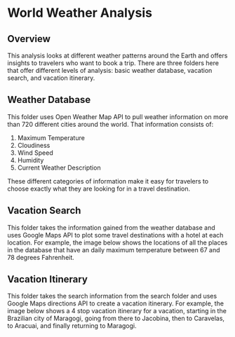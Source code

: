 # World Weather Analysis
## Overview
This analysis looks at different weather patterns around the Earth and offers insights to travelers who want to book a trip. There are three folders here that offer different levels of analysis: basic weather database, vacation search, and vacation itinerary.

## Weather Database
This folder uses Open Weather Map API to pull weather information on more than 720 different cities around the world. That information consists of:
1.	Maximum Temperature
2.	Cloudiness
3.	Wind Speed
4.	Humidity
5.	Current Weather Description

These different categories of information make it easy for travelers to choose exactly what they are looking for in a travel destination.

## Vacation Search
This folder takes the information gained from the weather database and uses Google Maps API to plot some travel destinations with a hotel at each location. For example, the image below shows the locations of all the places in the database that have an daily maximum temperature between 67 and 78 degrees Fahrenheit.

## Vacation Itinerary
This folder takes the search information from the search folder and uses Google Maps directions API to create a vacation itinerary. For example, the image below shows a 4 stop vacation itinerary for a vacation, starting in the Brazilian city of Maragogi, going from there to Jacobina, then to Caravelas, to  Aracuai, and finally returning to Maragogi. 

